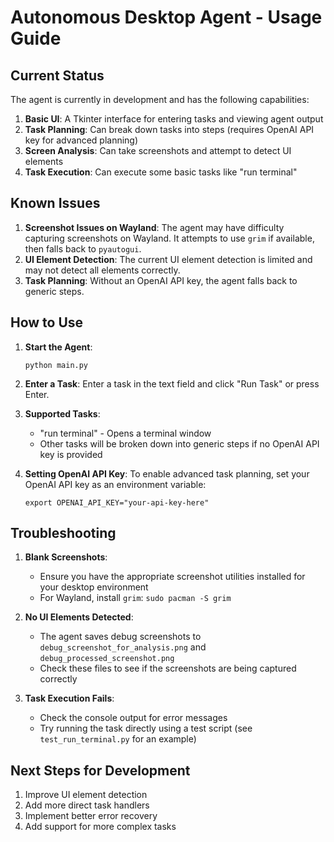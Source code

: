 # Autonomous Desktop Agent - Usage Guide

## Current Status

The agent is currently in development and has the following capabilities:

1. **Basic UI**: A Tkinter interface for entering tasks and viewing agent output
2. **Task Planning**: Can break down tasks into steps (requires OpenAI API key for advanced planning)
3. **Screen Analysis**: Can take screenshots and attempt to detect UI elements
4. **Task Execution**: Can execute some basic tasks like "run terminal"

## Known Issues

1. **Screenshot Issues on Wayland**: The agent may have difficulty capturing screenshots on Wayland. It attempts to use `grim` if available, then falls back to `pyautogui`.
2. **UI Element Detection**: The current UI element detection is limited and may not detect all elements correctly.
3. **Task Planning**: Without an OpenAI API key, the agent falls back to generic steps.

## How to Use

1. **Start the Agent**:
   ```
   python main.py
   ```

2. **Enter a Task**:
   Enter a task in the text field and click "Run Task" or press Enter.

3. **Supported Tasks**:
   - "run terminal" - Opens a terminal window
   - Other tasks will be broken down into generic steps if no OpenAI API key is provided

4. **Setting OpenAI API Key**:
   To enable advanced task planning, set your OpenAI API key as an environment variable:
   ```
   export OPENAI_API_KEY="your-api-key-here"
   ```

## Troubleshooting

1. **Blank Screenshots**:
   - Ensure you have the appropriate screenshot utilities installed for your desktop environment
   - For Wayland, install `grim`: `sudo pacman -S grim`

2. **No UI Elements Detected**:
   - The agent saves debug screenshots to `debug_screenshot_for_analysis.png` and `debug_processed_screenshot.png`
   - Check these files to see if the screenshots are being captured correctly

3. **Task Execution Fails**:
   - Check the console output for error messages
   - Try running the task directly using a test script (see `test_run_terminal.py` for an example)

## Next Steps for Development

1. Improve UI element detection
2. Add more direct task handlers
3. Implement better error recovery
4. Add support for more complex tasks 